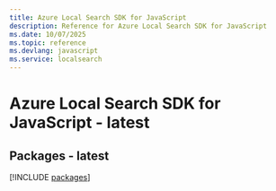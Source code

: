 ```yaml
---
title: Azure Local Search SDK for JavaScript
description: Reference for Azure Local Search SDK for JavaScript
ms.date: 10/07/2025
ms.topic: reference
ms.devlang: javascript
ms.service: localsearch
---
```

# Azure Local Search SDK for JavaScript - latest
## Packages - latest
[!INCLUDE [packages](local-search-index.md)]